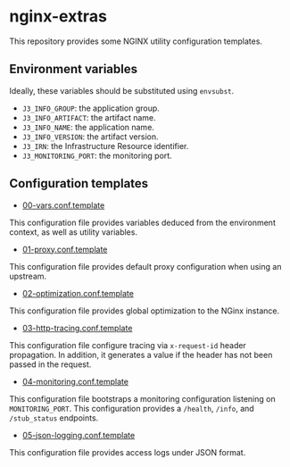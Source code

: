 # nginx-extras

This repository provides some NGINX utility configuration templates.

## Environment variables

Ideally, these variables should be substituted using `envsubst`.

- `J3_INFO_GROUP`: the application group.
- `J3_INFO_ARTIFACT`: the artifact name.
- `J3_INFO_NAME`: the application name.
- `J3_INFO_VERSION`: the artifact version.
- `J3_IRN`: the Infrastructure Resource identifier.
- `J3_MONITORING_PORT`: the monitoring port.

## Configuration templates

- [00-vars.conf.template](./src/main/dist/templates/00-vars.conf.template)

This configuration file provides variables deduced from the environment context, as well as utility variables.

- [01-proxy.conf.template](./src/main/dist/templates/01-proxy.conf.template)

This configuration file provides default proxy configuration when using an upstream.

- [02-optimization.conf.template](./src/main/dist/templates/02-optimization.conf.template)

This configuration file provides global optimization to the NGinx instance.

- [03-http-tracing.conf.template](./src/main/dist/templates/03-http-tracing.conf.template)

This configuration file configure tracing via `x-request-id` header propagation.
In addition, it generates a value if the header has not been passed in the request.

- [04-monitoring.conf.template](./src/main/dist/templates/04-monitoring.conf.template)

This configuration file bootstraps a monitoring configuration listening on `MONITORING_PORT`.
This configuration provides a `/health`, `/info`, and `/stub_status` endpoints.

- [05-json-logging.conf.template](./src/main/dist/templates/05-json-logging.conf.template)

This configuration file provides access logs under JSON format.